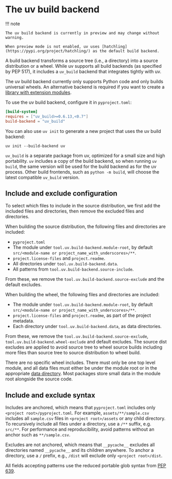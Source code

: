 # The uv build backend

!!! note

    The uv build backend is currently in preview and may change without warning.

    When preview mode is not enabled, uv uses [hatchling](https://pypi.org/project/hatchling/) as the default build backend.

A build backend transforms a source tree (i.e., a directory) into a source distribution or a wheel. While uv
supports all build backends (as specified by PEP 517), it includes a `uv_build` backend that integrates tightly
with uv.

The uv build backend currently only supports Python code and only builds universal wheels. An
alternative backend is required if you want to create a
[library with extension modules](../concepts/projects/init.md#projects-with-extension-modules).

To use the uv build backend, configure it in `pyproject.toml`:

```toml
[build-system]
requires = ["uv_build>=0.6.13,<0.7"]
build-backend = "uv_build"
```

You can also use `uv init` to generate a new project that uses the uv build backend:

```shell
uv init --build-backend uv
```

`uv_build` is a separate package from uv, optimized for a small size and high portability. `uv`
includes a copy of the build backend, so when running `uv build`, the same version will be used for
the build backend as for the uv process. Other build frontends, such as `python -m build`, will
choose the latest compatible `uv_build` version.

## Include and exclude configuration

To select which files to include in the source distribution, we first add the included files and
directories, then remove the excluded files and directories.

When building the source distribution, the following files and directories are included:

- `pyproject.toml`
- The module under `tool.uv.build-backend.module-root`, by default
  `src/<module-name or project_name_with_underscores>/**`.
- `project.license-files` and `project.readme`.
- All directories under `tool.uv.build-backend.data`.
- All patterns from `tool.uv.build-backend.source-include`.

From these, we remove the `tool.uv.build-backend.source-exclude` and the default excludes.

When building the wheel, the following files and directories are included:

- The module under `tool.uv.build-backend.module-root`, by default
  `src/<module-name or project_name_with_underscores>/**`.
- `project.license-files` and `project.readme`, as part of the project metadata.
- Each directory under `tool.uv.build-backend.data`, as data directories.

From these, we remove the `tool.uv.build-backend.source-exclude`,
`tool.uv.build-backend.wheel-exclude` and default excludes. The source dist excludes are applied to
avoid source tree to wheel source builds including more files than source tree to source
distribution to wheel build.

There are no specific wheel includes. There must only be one top level module, and all data files
must either be under the module root or in the appropriate
[data directory](../reference/settings.md#build-backend_data). Most packages store small data in the
module root alongside the source code.

## Include and exclude syntax

Includes are anchored, which means that `pyproject.toml` includes only
`<project root>/pyproject.toml`. For example, `assets/**/sample.csv` includes all `sample.csv` files
in `<project root>/assets` or any child directory. To recursively include all files under a
directory, use a `/**` suffix, e.g. `src/**`. For performance and reproducibility, avoid patterns
without an anchor such as `**/sample.csv`.

Excludes are not anchored, which means that `__pycache__` excludes all directories named
`__pycache__` and its children anywhere. To anchor a directory, use a `/` prefix, e.g., `/dist` will
exclude only `<project root>/dist`.

All fields accepting patterns use the reduced portable glob syntax from
[PEP 639](https://peps.python.org/pep-0639/#add-license-FILES-key).
